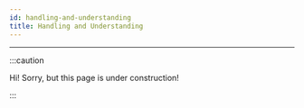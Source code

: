 ```yaml
---
id: handling-and-understanding
title: Handling and Understanding
---
```


---------------

:::caution

Hi! Sorry, but this page is under construction!

:::